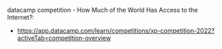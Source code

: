 datacamp competition - How Much of the World Has Access to the Internet?:

- https://app.datacamp.com/learn/competitions/xp-competition-2022?activeTab=competition-overview
